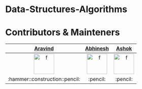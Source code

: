 # Data-Structures-Algorithms

# Contributors & Mainteners

<table>
    <thead>
        <tr>
            <th><a href="https://github.com/aravindr22">Aravind</a></th>
            <th><a href="https://github.com/Abhinesh77">Abhinesh</a></th>
            <th><a href="https://github.com/ashok-02">Ashok</a></th>
        </tr>
    </thead>
    <tbody>
        <tr>
            <td align="center"><a href="https://github.com/aravindr22"><img width="64" src="https://avatars2.githubusercontent.com/u/55151962" alt="f"></a></td>
            <td align="center"><a href="https://github.com/Abhinesh77"><img width="64" src="https://avatars0.githubusercontent.com/u/56187019" alt="f"></a></td>
            <td align="center"><a href="https://github.com/ashok-02"><img width="64" src="https://avatars3.githubusercontent.com/u/56188487" alt="f"></a></td>
        </tr>
        <tr>
            <td align="center"> :hammer::construction::pencil: </td>
            <td align="center"> :pencil: </td>
            <td align="center"> :pencil: </td>
        </tr>
    </tbody>
</table>